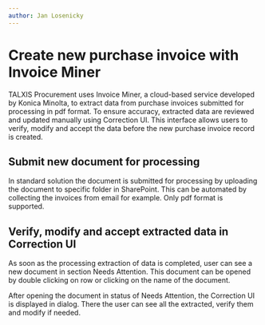 ```yaml
---
author: Jan Losenicky
---
```


# Create new purchase invoice with Invoice Miner
TALXIS Procurement uses Invoice Miner, a cloud-based service developed by Konica Minolta, to extract data from purchase invoices submitted for processing in pdf format. To ensure accuracy, extracted data are reviewed and updated manually using Correction UI. This interface allows users to verify, modify and accept the data before the new purchase invoice record is created.

## Submit new document for processing
In standard solution the document is submitted for processing by uploading the document to specific folder in SharePoint. This can be automated by collecting the invoices from email for example. Only pdf format is supported.

## Verify, modify and accept extracted data in Correction UI
As soon as the processing extraction of data is completed, user can see a new document in section Needs Attention. This document can be opened by double clicking on row or clicking on the name of the document.

After opening the document in status of Needs Attention, the Correction UI is displayed in dialog. There the user can see all the extracted, verify them and modify if needed.

